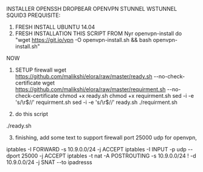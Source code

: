 INSTALLER OPENSSH DROPBEAR OPENVPN STUNNEL WSTUNNEL SQUID3
PREQUISITE:
1. FRESH INSTALL UBUNTU 14.04
2. FRESH INSTALLATION THIS SCRIPT FROM Nyr openvpn-install do "wget https://git.io/vpn -O openvpn-install.sh && bash openvpn-install.sh"

NOW
1. SETUP firewall
wget https://github.com/malikshi/elora/raw/master/ready.sh --no-check-certificate
wget https://github.com/malikshi/elora/raw/master/requirment.sh --no-check-certificate
chmod +x ready.sh
chmod +x requirment.sh
sed -i -e 's/\r$//' requirment.sh
sed -i -e 's/\r$//' ready.sh
./requirment.sh

2. do this script

  ./ready.sh
  
3. finishing, add some text to support firewall port 25000 udp for openvpn,


iptables -I FORWARD -s 10.9.0.0/24 -j ACCEPT
iptables -I INPUT -p udp --dport 25000 -j ACCEPT
iptables -t nat -A POSTROUTING -s 10.9.0.0/24 ! -d 10.9.0.0/24 -j SNAT --to ipadresss
